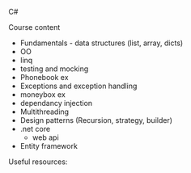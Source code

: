 C#

Course content

- Fundamentals - data structures (list, array, dicts) 
- OO
- linq
- testing and mocking
- Phonebook ex
- Exceptions and exception handling
- moneybox ex 
- dependancy injection
- Multithreading
- Design patterns (Recursion, strategy, builder)
- .net core
  - web api
- Entity framework


Useful resources:

